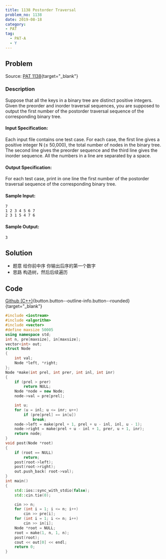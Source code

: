 ```yaml
---
title: 1138 Postorder Traversal
problem_no: 1138
date: 2019-08-18
category:
- PAT
tag:
  - PAT-A
  - Y
---
```


<!--more-->

## Problem

Source: [PAT 1138](){target="_blank"}

### Description

Suppose that all the keys in a binary tree are distinct positive integers. Given the preorder and inorder traversal
sequences, you are supposed to output the first number of the postorder traversal sequence of the corresponding binary
tree.

#### Input Specification:

Each input file contains one test case. For each case, the first line gives a positive integer N (≤ 50,000), the total
number of nodes in the binary tree. The second line gives the preorder sequence and the third line gives the inorder
sequence. All the numbers in a line are separated by a space.

#### Output Specification:

For each test case, print in one line the first number of the postorder traversal sequence of the corresponding binary
tree.

#### Sample Input:

```
7
1 2 3 4 5 6 7
2 3 1 5 4 7 6
```

#### Sample Output:

```
3
```

## Solution

- 题意 给你前中序 你输出后序的第一个数字
- 思路 构造树，然后后续遍历

## Code

[Github (C++)](https://github.com/Alomerry/algorithm/blob/master/pat/a/){button.button--outline-info.button--rounded}{target="_blank"}


```cpp
#include <iostream>
#include <algorithm>
#include <vector>
#define maxsize 50005
using namespace std;
int n, pre[maxsize], in[maxsize];
vector<int> out;
struct Node
{
    int val;
    Node *left, *right;
};
Node *make(int prel, int prer, int inl, int inr)
{
    if (prel > prer)
        return NULL;
    Node *node = new Node;
    node->val = pre[prel];

    int u;
    for (u = inl; u <= inr; u++)
        if (pre[prel] == in[u])
            break;
    node->left = make(prel + 1, prel + u - inl, inl, u - 1);
    node->right = make(prel + u - inl + 1, prer, u + 1, inr);
    return node;
}
void post(Node *root)
{
    if (root == NULL)
        return;
    post(root->left);
    post(root->right);
	out.push_back( root->val);
}
int main()
{
    std::ios::sync_with_stdio(false);
    std::cin.tie(0);

    cin >> n;
    for (int i = 1; i <= n; i++)
        cin >> pre[i];
    for (int i = 1; i <= n; i++)
        cin >> in[i];
    Node *root = NULL;
    root = make(1, n, 1, n);
    post(root);
    cout << out[0] << endl;
    return 0;
}
```
